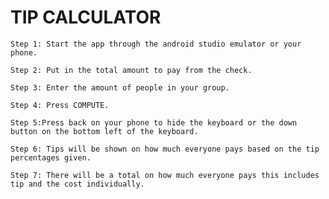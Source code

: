 # TIP CALCULATOR

    Step 1: Start the app through the android studio emulator or your phone.
    
    Step 2: Put in the total amount to pay from the check.
    
    Step 3: Enter the amount of people in your group.
    
    Step 4: Press COMPUTE.
    
    Step 5:Press back on your phone to hide the keyboard or the down button on the bottom left of the keyboard.
    
    Step 6: Tips will be shown on how much everyone pays based on the tip percentages given.
    
    Step 7: There will be a total on how much everyone pays this includes tip and the cost individually.